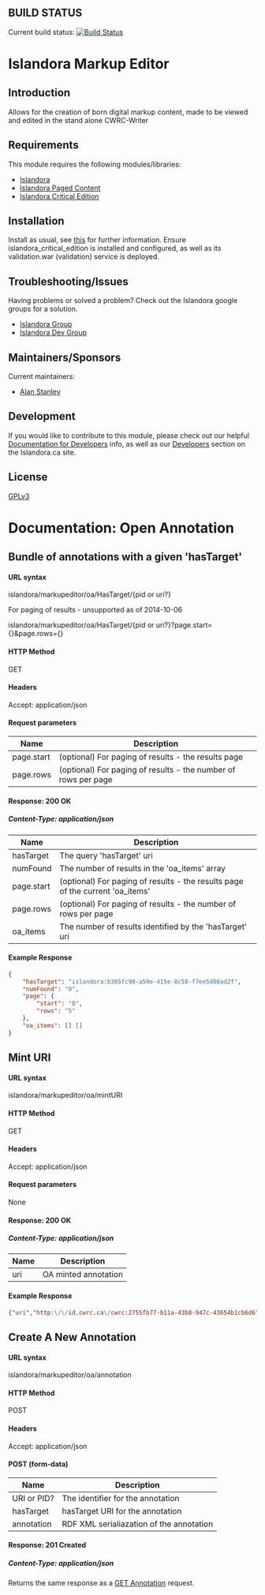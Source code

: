 BUILD STATUS
------------
Current build status:
[![Build Status](https://travis-ci.org/discoverygarden/islandora_markup_editor.png?branch=7.x)](https://travis-ci.org/discoverygarden/islandora_markup_editor)

Islandora Markup Editor
===================================

## Introduction

Allows for the creation of born digital markup content, made to be viewed and edited in the stand alone CWRC-Writer

## Requirements

This module requires the following modules/libraries:

* [Islandora](https://github.com/islandora/islandora)
* [Islandora Paged Content](https://github.com/Islandora/islandora_paged_content)
* [Islandora Critical Edition](https://github.com/discoverygarden/islandora_critical_edition)

## Installation

Install as usual, see [this](https://drupal.org/documentation/install/modules-themes/modules-7) for further information.
Ensure islandora_critical_edition is installed and configured, as well as its validation.war (validation) service is deployed.

## Troubleshooting/Issues

Having problems or solved a problem? Check out the Islandora google groups for a solution.

* [Islandora Group](https://groups.google.com/forum/?hl=en&fromgroups#!forum/islandora)
* [Islandora Dev Group](https://groups.google.com/forum/?hl=en&fromgroups#!forum/islandora-dev)

## Maintainers/Sponsors
Current maintainers:

* [Alan Stanley](https://github.com/ajstanley)

## Development

If you would like to contribute to this module, please check out our helpful [Documentation for Developers](https://github.com/Islandora/islandora/wiki#wiki-documentation-for-developers) info, as well as our [Developers](http://islandora.ca/developers) section on the Islandora.ca site.

## License

[GPLv3](http://www.gnu.org/licenses/gpl-3.0.txt)


# Documentation: Open Annotation




## Bundle of annotations with a given 'hasTarget'

#### URL syntax
islandora/markupeditor/oa/HasTarget/{pid or uri?}

For paging of results - unsupported as of 2014-10-06

islandora/markupeditor/oa/HasTarget/{pid or uri?}?page.start={}&page.rows={}

#### HTTP Method
GET

#### Headers
Accept: application/json

#### Request parameters
| Name          | Description                                                  |
| ------------- | ------------------------------------------------------------ |
| page.start    | (optional) For paging of results - the results page    
| page.rows     | (optional) For paging of results - the number of rows per page    

#### Response: 200 OK
##### Content-Type: application/json
| Name          | Description                                                  |
| ------------- | ------------------------------------------------------------ |
| hasTarget     | The query 'hasTarget' uri  
| numFound      | The number of results in the 'oa_items' array
| page.start    | (optional) For paging of results - the results page of the current 'oa_items'    
| page.rows     | (optional) For paging of results - the number of rows per page    
| oa_items      | The number of results identified by the 'hasTarget' uri    


#### Example Response
```JSON
{
    "hasTarget": "islandora:b305fc90-a59e-415e-8c58-f7ee5d06ad2f",
    "numFound": "0",
    "page": {
        "start": "0",
        "rows": "5"
    },
    "oa_items": [] []
}
```





## Mint URI 

#### URL syntax
islandora/markupeditor/oa/mintURI

#### HTTP Method
GET

#### Headers
Accept: application/json

#### Request parameters
None

#### Response: 200 OK
##### Content-Type: application/json
| Name          | Description                                                  |
| ------------- | ------------------------------------------------------------ |
| uri           | OA minted annotation

#### Example Response
```JSON
{"uri","http:\/\/id.cwrc.ca\/cwrc:2755fb77-b11a-43b8-947c-43654b1cb6d6"}
```




## Create A New Annotation

#### URL syntax
islandora/markupeditor/oa/annotation

#### HTTP Method
POST

#### Headers
Accept: application/json

#### POST (form-data)
| Name          | Description                                                  |
| ------------- | ------------------------------------------------------------ |
| URI or PID?   | The identifier for the annotation 
| hasTarget     | hasTarget URI for the annotation
| annotation    | RDF XML serialiazation of the annotation 

#### Response: 201 Created
##### Content-Type: application/json
Returns the same response as a [GET Annotation](#response-200-ok) request.

